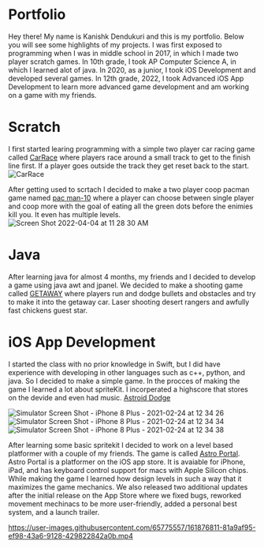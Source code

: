 # Portfolio

Hey there! My name is Kanishk Dendukuri and this is my portfolio. Below you will see some highlights of my projects. I was first exposed to programming when I was in middle school in 2017, in which I made two player scratch games. In 10th grade, I took AP Computer Science A, in which I learned alot of java. In 2020, as a junior, I took iOS Development and developed several games. In 12th grade, 2022, I took Advanced iOS App Development to learn more advanced game development and am working on a game with my friends.


# Scratch

I first started learing programming with a simple two player car racing game called [CarRace](https://scratch.mit.edu/projects/163303345/) where players race around a small track to get to the finish line first. If a player goes outside the track they get reset back to the start. 
![CarRace](https://user-images.githubusercontent.com/65775557/161588718-9a4a12f1-402b-458b-a553-81c672e196e4.png)

After getting used to scrtach I decided to make a two player coop pacman game named [pac man-10](https://scratch.mit.edu/projects/164566851/) where a player can choose between single player and coop more with the goal of eating all the green dots before the enimies kill you. It even has multiple levels. 
![Screen Shot 2022-04-04 at 11 28 30 AM](https://user-images.githubusercontent.com/65775557/161589517-4d59b96a-d5c9-4692-b072-8a9967402085.png)


# Java

After learning java for almost 4 months, my friends and I decided to develop a game using java awt and jpanel. We decided to make a shooting game called [GETAWAY](https://github.com/EPHS-Java-2020/final-post-ap-project-2020-team-mario/) where players run and dodge bullets and obstacles and try to make it into the getaway car. Laser shooting desert rangers and awfully fast chickens guest star.



# iOS App Development

I started the class with no prior knowledge in Swift, but I did have experience with developing in other languages such as c++, python, and java. So I decided to make a simple game. In the procces of making the game I learned a lot about spriteKit. I incorperated a highscore that stores on the devide and even had music. [Astroid Dodge](https://github.com/kanthecalc/SpaceKan)

![Simulator Screen Shot - iPhone 8 Plus - 2021-02-24 at 12 34 26](https://user-images.githubusercontent.com/65775557/161876554-7c21abb2-a564-4cb5-8054-8d2438c61d55.png)
![Simulator Screen Shot - iPhone 8 Plus - 2021-02-24 at 12 34 34](https://user-images.githubusercontent.com/65775557/161876555-7b8c6a95-9508-490b-a6d7-49e3a4e8c980.png)
![Simulator Screen Shot - iPhone 8 Plus - 2021-02-24 at 12 34 38](https://user-images.githubusercontent.com/65775557/161876556-fbd02510-a49e-4190-8e6e-f530dc6ca7b4.png)

After learning some basic spritekit I decided to work on a level based platformer with a couple of my friends. The game is called [Astro Portal](). Astro Portal is a platformer on the iOS app store. It is avaiable for iPhone, iPad, and has keyboard control support for macs with Apple Silicon chips. While making the game I learned how design levels in such a way that it maximizes the game mechanics. We also released two additional updates after the initial release on the App Store where we fixed bugs, reworked movement mechinacs to be more user-friendly, added a personal best system, and a launch trailer.




https://user-images.githubusercontent.com/65775557/161876811-81a9af95-ef98-43a6-9128-429822842a0b.mp4


